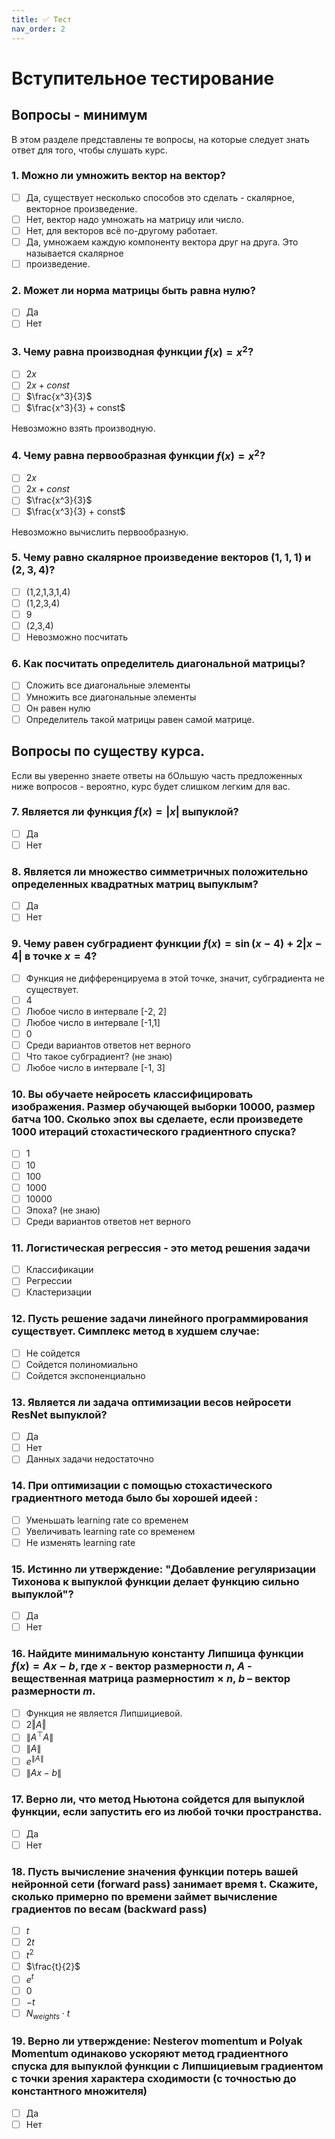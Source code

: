 ```yaml
---
title: ✅ Тест
nav_order: 2
---
```


# Вступительное тестирование

## Вопросы - минимум

В этом разделе представлены те вопросы, на которые следует знать ответ для того, чтобы слушать курс.

### **1. Можно ли умножить вектор на вектор?**

- [ ] Да, существует несколько способов это сделать - скалярное, векторное произведение.
- [ ] Нет, вектор надо умножать на матрицу или число.
- [ ] Нет, для векторов всё по-другому работает.
- [ ] Да, умножаем каждую компоненту вектора друг на друга. Это называется скалярное
- [ ] произведение.

### 2. Может ли норма матрицы быть равна нулю?

- [ ] Да
- [ ] Нет

### 3. Чему равна производная функции $f(x) = x^2$?

- [ ] $2x$
- [ ] $2x + const$
- [ ] $\frac{x^3}{3}$
- [ ] $\frac{x^3}{3} + const$

Невозможно взять производную.

### 4. Чему равна первообразная функции $f(x) = x^2$?

- [ ] $2x$
- [ ] $2x + const$
- [ ] $\frac{x^3}{3}$
- [ ] $\frac{x^3}{3} + const$

Невозможно вычислить первообразную.

### 5. Чему равно скалярное произведение векторов $(1, 1, 1)$ и $(2,3,4)$?

- [ ] (1,2,1,3,1,4)
- [ ] (1,2,3,4)
- [ ] 9
- [ ] (2,3,4)
- [ ] Невозможно посчитать

### 6. Как посчитать определитель диагональной матрицы?

- [ ] Сложить все диагональные элементы
- [ ] Умножить все диагональные элементы
- [ ] Он равен нулю
- [ ] Определитель такой матрицы равен самой матрице.

## Вопросы по существу курса.

Если вы уверенно знаете ответы на бОльшую часть предложенных ниже вопросов - вероятно, курс будет слишком легким для вас.

### 7. Является ли функция $f(x) = |x|$ выпуклой?

- [ ] Да
- [ ] Нет

### 8. Является ли множество симметричных положительно определенных квадратных матриц выпуклым?

- [ ] Да
- [ ] Нет

### 9. Чему равен субградиент функции $f(x) = \sin(x-4) + 2|x-4|$ в точке $x = 4$?

- [ ] Функция не дифференцируема в этой точке, значит, субградиента не существует.
- [ ] 4
- [ ] Любое число в интервале [-2, 2]
- [ ] Любое число в интервале [-1,1]
- [ ] 0
- [ ] Среди вариантов ответов нет верного
- [ ] Что такое субградиент? (не знаю)
- [ ] Любое число в интервале [-1, 3]

### 10. Вы обучаете нейросеть классифицировать изображения. Размер обучающей выборки 10000, размер батча 100. Сколько эпох вы сделаете, если произведете 1000 итераций стохастического градиентного спуска?

- [ ] 1
- [ ] 10
- [ ] 100
- [ ] 1000
- [ ] 10000
- [ ] Эпоха? (не знаю)
- [ ] Среди вариантов ответов нет верного

### 11. Логистическая регрессия - это метод решения задачи

- [ ] Классификации
- [ ] Регрессии
- [ ] Кластеризации

### 12. Пусть решение задачи линейного программирования существует. Симплекс метод в худшем случае:

- [ ] Не сойдется
- [ ] Сойдется полиномиально
- [ ] Сойдется экспоненциально

### 13. Является ли задача оптимизации весов нейросети ResNet выпуклой?

- [ ] Да
- [ ] Нет
- [ ] Данных задачи недостаточно

### 14. При оптимизации с помощью стохастического градиентного метода было бы хорошей идеей :

- [ ] Уменьшать learning rate со временем
- [ ] Увеличивать learning rate со временем
- [ ] Не изменять learning rate

### 15. Истинно ли утверждение: "Добавление регуляризации Тихонова к выпуклой функции делает функцию сильно выпуклой"?

- [ ] Да
- [ ] Нет

### 16. Найдите минимальную константу Липшица функции $f(x) = Ax - b$, где $x$ - вектор размерности $n$, $А$ - вещественная матрица размерности$m \times n$, $b$ – вектор размерности $m$.

- [ ] Функция не является Липшициевой.
- [ ] $2 \Vert A \Vert$
- [ ] $\|A^\top A\|$
- [ ] $\|A\|$
- [ ] $e^{\|A\|}$
- [ ] $\|Ax - b\|$

### 17. Верно ли, что метод Ньютона сойдется для выпуклой функции, если запустить его из любой точки пространства.

- [ ] Да
- [ ] Нет

### 18. Пусть вычисление значения функции потерь вашей нейронной сети (forward pass) занимает время t. Скажите, сколько примерно по времени займет вычисление градиентов по весам (backward pass)

- [ ] $t$
- [ ] $2t$
- [ ] $t^2$
- [ ] $\frac{t}{2}$
- [ ] $e^t$
- [ ] $0$
- [ ] $-t$
- [ ] $N_{weights} \cdot t$

### 19. Верно ли утверждение: Nesterov momentum и Polyak Momentum одинаково ускоряют метод градиентного спуска для выпуклой функции с Липшициевым градиентом с точки зрения характера сходимости (с точностью до константного множителя)

- [ ] Да
- [ ] Нет
